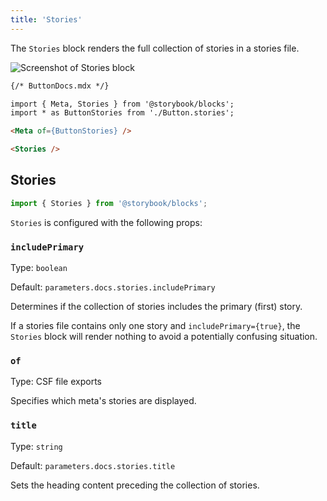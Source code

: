 ```yaml
---
title: 'Stories'
---
```


<YouTubeCallout id="uAA1JvLcl-w" title="Avoid Documentation Nightmares with Storybook's Stories Doc Block" params='start=185' />

The `Stories` block renders the full collection of stories in a stories file.

![Screenshot of Stories block](./doc-block-stories.png)

<!-- prettier-ignore-start -->
```md
{/* ButtonDocs.mdx */}

import { Meta, Stories } from '@storybook/blocks';
import * as ButtonStories from './Button.stories';

<Meta of={ButtonStories} />

<Stories />
```
<!-- prettier-ignore-end -->

## Stories

```js
import { Stories } from '@storybook/blocks';
```

`Stories` is configured with the following props:

### `includePrimary`

Type: `boolean`

Default: `parameters.docs.stories.includePrimary`

Determines if the collection of stories includes the primary (first) story.

<Callout variant="info" icon="💡">

If a stories file contains only one story and `includePrimary={true}`, the `Stories` block will render nothing to avoid a potentially confusing situation.

</Callout>

### `of`

Type: CSF file exports

Specifies which meta's stories are displayed.

### `title`

Type: `string`

Default: `parameters.docs.stories.title`

Sets the heading content preceding the collection of stories.

